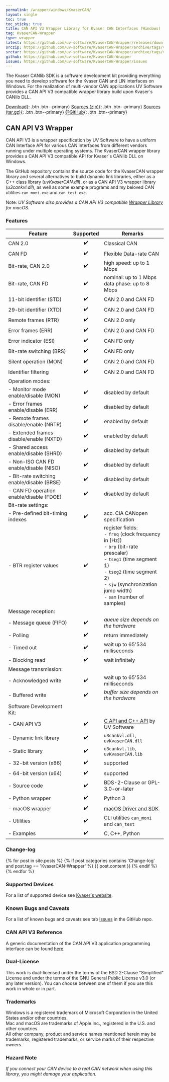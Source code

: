 ```yaml
---
permalink: /wrapper/windows/KvaserCAN/
layout: single
toc: true
toc_sticky: true
title: CAN API V3 Wrapper Library for Kvaser CAN Interfaces (Windows)
tag: KvaserCAN-Wrapper
type: wrapper
latest: https://github.com/uv-software/KvaserCAN-Wrapper/releases/download/v0.3.1/artifacts.zip
srczip: https://github.com/uv-software/KvaserCAN-Wrapper/archive/tags/v0.3.1.zip
srctar: https://github.com/uv-software/KvaserCAN-Wrapper/archive/tags/v0.3.1.tar.gz
github: https://github.com/uv-software/KvaserCAN-Wrapper
issues: https://github.com/uv-software/KvaserCAN-Wrapper/issues
---
```

The Kvaser CANlib SDK is a software development kit providing everything you need to develop software for the Kvaser CAN and LIN interfaces on Windows.
For the realization of multi-vendor CAN applications UV&nbsp;Software provides a CAN&nbsp;API&nbsp;V3 compatible wrapper library build upon Kvaser´s CANlib DLL.

[Download]({{page.latest}}){: .btn .btn--primary}
[Sources (zip)]({{page.srczip}}){: .btn .btn--primary}
[Sources (tar.gz)]({{page.srctar}}){: .btn .btn--primary}
[@GitHub]({{page.github}}){: .btn .btn--primary}

## CAN API V3 Wrapper

CAN&nbsp;API&nbsp;V3 is a wrapper specification by UV&nbsp;Software to have a uniform CAN Interface API for various CAN interfaces from different vendors running under multiple operating systems.
The KvaserCAN wrapper library provides a CAN&nbsp;API&nbsp;V3 compatible API for Kvaser´s CANlib DLL on Windows.

The GitHub repository contains the source code for the KvaserCAN wrapper library and several alternatives to build dynamic link libraries, either as a C++ class library (_uvKvaserCAN.dll_), or as a CAN&nbsp;API&nbsp;V3 wrapper library (_u3cankvl.dll_), as well as some example programs and my beloved CAN utilities `can_moni.exe` and `can_test.exe`.

Note: _UV&nbsp;Software also provides a CAN&nbsp;API&nbsp;V3 compatible [Wrapper Library](/wrapper/KvaserCAN/) for macOS._

### Features

|         Feature          | Supported | Remarks |
| ------------------------ |:----------:| ------- |
| CAN 2.0                  | :heavy_check_mark: | Classical CAN |
| CAN FD                   | :heavy_check_mark: | Flexible Data-rate CAN |
| Bit-rate, CAN 2.0        | :heavy_check_mark: | high speed: up to 1 Mbps |
| Bit-rate, CAN FD         | :heavy_check_mark: | nominal: up to 1 Mbps <br/> data phase: up to 8 Mbps |
| 11-bit identifier (STD)  | :heavy_check_mark: | CAN 2.0 and CAN FD |
| 29-bit identifier (XTD)  | :heavy_check_mark: | CAN 2.0 and CAN FD |
| Remote frames (RTR)      | :heavy_check_mark: | CAN 2.0 only |
| Error frames (ERR)       | :heavy_check_mark: | CAN 2.0 and CAN FD |
| Error indicator (ESI)    | :heavy_check_mark: | CAN FD only |
| Bit-rate switching (BRS) | :heavy_check_mark: | CAN FD only |
| Silent operation (MON)   | :heavy_check_mark: | CAN 2.0 and CAN FD |
| Identifier filtering     | :heavy_check_mark: | CAN 2.0 and CAN FD |
| Operation modes: | | |
| - Monitor mode enable/disable (MON)        | :heavy_check_mark: | disabled by default |
| - Error frames enable/disable (ERR)        | :heavy_check_mark: | disabled by default |
| - Remote frames disable/enable (NRTR)      | :heavy_check_mark: | enabled by default |
| - Extended frames disable/enable (NXTD)    | :heavy_check_mark: | enabled by default |
| - Shared access enable/disable (SHRD)      | :heavy_check_mark: | disabled by default |
| - Non-ISO CAN FD enable/disable (NISO)     | :heavy_check_mark: | disabled by default |
| - Bit-rate switching enable/disable (BRSE) | :heavy_check_mark: | disabled by default |
| - CAN FD operation enable/disable (FDOE)   | :heavy_check_mark: | disabled by default |
| Bit-rate settings: | | |
| - Pre-defined bit-timing indexes | :heavy_check_mark: | acc. CiA CANopen specification |
| - BTR register values            | :heavy_check_mark: | register fields:<br/>- `freq` (clock frequency in [Hz])<br/>- `brp` (bit-rate prescaler)<br/>- `tseg1` (time segment 1)<br/>- `tseg2` (time segment 2)<br/>- `sjw` (synchronization jump width)<br/>- `sam` (number of samples) |
| Message reception: | | |
| - Message queue (FIFO) | :heavy_check_mark: | _queue size depends on the hardware_ |
|   - Polling            | :heavy_check_mark: | return immediately |
|   - Timed out          | :heavy_check_mark: | wait up to 65'534 milliseconds |
|   - Blocking read      | :heavy_check_mark: | wait infinitely |
| Message transmission:  | | |
| - Acknowledged write   | :heavy_check_mark: | wait up to 65'534 milliseconds  |
| - Buffered write       | :heavy_check_mark: | _buffer size depends on the hardware_ |
| Software Development Kit: | | |
| - CAN API V3           | :heavy_check_mark: | [C API and C++ API](/wrapper/canapi-v3/) by UV&nbsp;Software |
| - Dynamic link library | :heavy_check_mark: | `u3cankvl.dll`, `uvKvaserCAN.dll` |
| - Static library       | :heavy_check_mark: | `u3cankvl.lib`, `uvKvaserCAN.lib` |
| - 32-bit version (x86) | :heavy_check_mark: | supported |
| - 64-bit version (x64) | :heavy_check_mark: | supported |
| - Source code          | :heavy_check_mark: | BDS-2-Clause or GPL-3.0-or-later |
| - Python wrapper       | :heavy_check_mark: | Python 3 |
| - macOS wrapper        | :heavy_check_mark: | [macOS Driver and SDK](/wrapper/KvaserCAN/) |
| - Utilities            | :heavy_check_mark: | CLI utilities `can_moni` and `can_test`|
| - Examples             | :heavy_check_mark: | C, C++, Python |

### Change-log

{% for post in site.posts %}
{% if post.categories contains 'Change-log' and post.tag == 'KvaserCAN-Wrapper' %}
{{ post.content }}
{% endif %}
{% endfor %}

### Supported Devices

For a list of supported device see [Kvaser´s website](https://www.kvaser.com/download/#?categories=development-kits-and-tools).

### Known Bugs and Caveats

For a list of known bugs and caveats see tab [Issues]({{page.issues}}) in the GitHub repo.

### CAN API V3 Reference

A generic documentation of the CAN API V3 application programming interface can be found [here](https://uv-software.github.io/CANAPI-Docs). 

### Dual-License

This work is dual-licensed under the terms of the BSD 2-Clause "Simplified" License and under the terms of the GNU General Public License v3.0 (or any later version).
You can choose between one of them if you use this work in whole or in part.

### Trademarks

Windows is a registered trademark of Microsoft Corporation in the United States and/or other countries. \
Mac and macOS are trademarks of Apple Inc., registered in the U.S. and other countries. \
All other company, product and service names mentioned herein may be trademarks, registered trademarks, or service marks of their respective owners.

### Hazard Note

_If you connect your CAN device to a real CAN network when using this library, you might damage your application._
